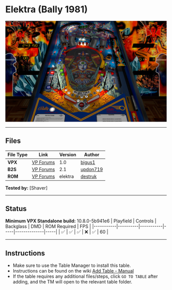 # Elektra (Bally 1981)

![Table Preview](../../images/vpx-elektrabigus-preview.jpg)

---

## Files
| File Type | Link | Version | Author | 
|-----------|--------|----------|--------------|
| **VPX** | [VP Forums](https://www.vpforums.org/index.php?app=downloads&showfile=16477) | 1.0 | [bigus1](https://www.vpforums.org/index.php?showuser=107629) |
| **B2S** | [VP Forums](https://www.vpforums.org/index.php?app=downloads&showfile=11881) | 2.1 | [updon719](https://www.vpforums.org/index.php?showuser=103219) |
| **ROM** | [VP Forums](https://www.vpforums.org/index.php?app=downloads&showfile=657) | elektra | [destruk](https://www.vpforums.org/index.php?showuser=5) |

**Tested by:** [Shaver]

---

## Status 
**Minimum VPX Standalone build:** 10.8.0-5b941e6
| Playfield | Controls | Backglass | DMD | ROM Required | FPS | 
|-----------|----------|-----------|-----|--------------|-----|
| :white_check_mark: | :white_check_mark: | :white_check_mark: | :x: | :white_check_mark: | 60 |

---

## Instructions

- Make sure to use the Table Manager to install this table.
- Instructions can be found on the wiki [Add Table - Manual](https://github.com/LegendsUnchained/vpx-standalone-alp4k/wiki/%5B04%5D-%F0%9F%A7%A1-TM-%E2%80%90-Other-Features#add-table---manual)
- If the table requires any additional files/steps, click `GO TO TABLE` after adding, and the TM will open to the relevant table folder.

